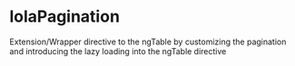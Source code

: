 # lolaPagination
Extension/Wrapper directive to the ngTable by customizing the pagination and introducing the lazy loading into the ngTable directive
